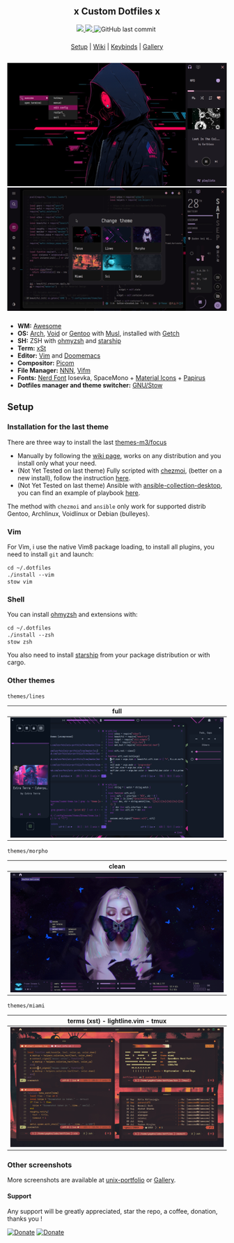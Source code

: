 <h2 align="center">x Custom Dotfiles x</h2>
<p align="center">
<a href="https://github.com/szorfein/dotfiles/stargazers">
  <img src="https://img.shields.io/github/stars/szorfein/dotfiles?color=%23BB9AF7&labelColor=%231A1B26&style=for-the-badge">
</a>
<a href="https://github.com/szorfein/dotfiles/network/members/">
  <img src="https://img.shields.io/github/forks/szorfein/dotfiles?color=%237AA2F7&labelColor=%231A1B26&style=for-the-badge">
</a>
<img alt="GitHub last commit" src="https://img.shields.io/github/last-commit/szorfein/dotfiles?color=73daca&labelColor=%231A1B26&style=for-the-badge" />
<img alt="" src="https://img.shields.io/github/repo-size/szorfein/dotfiles?color=%230969da&labelColor=%231A1B26&style=for-the-badge&label=Repo" />
</p>

###

<p align="center">
<a href="https://github.com/szorfein/dotfiles#setup">Setup</a>
| <a href="https://github.com/szorfein/dotfiles/wiki">Wiki</a>
| <a href="https://github.com/szorfein/dotfiles/wiki/Keybinds">Keybinds</a>
| <a href="https://github.com/szorfein/dotfiles/wiki/Gallery">Gallery</a>
</p>

##

![focus screenshot](https://github.com/szorfein/unix-portfolio/raw/master/focus/clean.jpg)
![focus full](https://github.com/szorfein/unix-portfolio/raw/master/focus/full.jpg)

###

- **WM:** [Awesome](https://github.com/awesomeWM/awesome)
- **OS:** [Arch](https://archlinux.org/), [Void](https://voidlinux.org/) or [Gentoo](https://www.gentoo.org/) with [Musl](https://musl.libc.org/), installed with [Getch](https://github.com/szorfein/getch)
- **SH:** ZSH with [ohmyzsh](https://github.com/ohmyzsh/ohmyzsh) and [starship](https://starship.rs)
- **Term:** [xSt](https://github.com/gnotclub/xst)
- **Editor:** [Vim](https://github.com/vim/vim) and [Doomemacs](https://github.com/doomemacs/doomemacs)
- **Compositor:** [Picom](https://github.com/yshui/picom)
- **File Manager:** [NNN](https://github.com/jarun/nnn), [Vifm](https://github.com/vifm/vifm)
- **Fonts:** [Nerd Font](https://www.nerdfonts.com/) Iosevka, SpaceMono + [Material Icons](https://github.com/Templarian/MaterialDesign-Font) + [Papirus](https://github.com/PapirusDevelopmentTeam/papirus-icon-theme)
- **Dotfiles manager and theme switcher:** [GNU/Stow](https://www.gnu.org/software/stow/)

###

## Setup

### Installation for the last theme
There are three way to install the last [themes-m3/focus](#screens)
+ Manually by following the [wiki page](https://github.com/szorfein/dotfiles/tree/main/awm-m3/.config/awesome), works on any distribution and you install only what your need.
+ (Not Yet Tested on last theme) Fully scripted with [chezmoi](https://www.chezmoi.io/), (better on a new install), follow the instruction [here](https://github.com/szorfein/dots).
+ (Not Yet Tested on last theme) Ansible with
  [ansible-collection-desktop](https://github.com/szorfein/ansible-collection-desktop),
you can find an example of playbook
[here](https://github.com/szorfein/dots/tree/ansible/home/ansible).

The method with `chezmoi` and `ansible` only work for supported distrib Gentoo, Archlinux, Voidlinux or Debian (bulleyes).  

### Vim
For Vim, i use the native Vim8 package loading, to install all plugins, you need to install `git` and launch:

    cd ~/.dotfiles
    ./install --vim
    stow vim

### Shell
You can install [ohmyzsh](https://github.com/ohmyzsh/ohmyzsh) and extensions with:

    cd ~/.dotfiles
    ./install --zsh
    stow zsh

You also need to install [starship](https://starship.rs/guide/#step-1-install-starship) from your package distribution or with cargo.

### Other themes

`themes/lines`  

| full |
|---|
| ![full](https://github.com/szorfein/unix-portfolio/raw/master/lines/full.png "lines full") |

`themes/morpho`  

| clean |
| --- |
| ![clean](https://github.com/szorfein/unix-portfolio/raw/master/morpho/clean.png "morpho clean") |

`themes/miami`  

| terms (xst) - lightline.vim - tmux |
| --- |
| ![miami screenshot](https://github.com/szorfein/unix-portfolio/raw/master/miami/terms.png "Miami") |

### Other screenshots
More screenshots are available at [unix-portfolio](https://github.com/szorfein/unix-portfolio) or [Gallery](https://github.com/szorfein/dotfiles/wiki/Gallery).

#### Support
Any support will be greatly appreciated, star the repo, a coffee, donation, thanks you !

[![Donate](https://img.shields.io/badge/don-liberapay-1ba9a4)](https://liberapay.com/szorfein) [![Donate](https://img.shields.io/badge/don-patreon-ab69f4)](https://www.patreon.com/szorfein)
